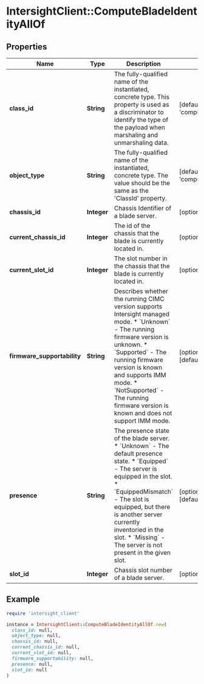 # IntersightClient::ComputeBladeIdentityAllOf

## Properties

| Name | Type | Description | Notes |
| ---- | ---- | ----------- | ----- |
| **class_id** | **String** | The fully-qualified name of the instantiated, concrete type. This property is used as a discriminator to identify the type of the payload when marshaling and unmarshaling data. | [default to &#39;compute.BladeIdentity&#39;] |
| **object_type** | **String** | The fully-qualified name of the instantiated, concrete type. The value should be the same as the &#39;ClassId&#39; property. | [default to &#39;compute.BladeIdentity&#39;] |
| **chassis_id** | **Integer** | Chassis Identifier of a blade server. | [optional][readonly] |
| **current_chassis_id** | **Integer** | The id of the chassis that the blade is currently located in. | [optional][readonly] |
| **current_slot_id** | **Integer** | The slot number in the chassis that the blade is currently located in. | [optional][readonly] |
| **firmware_supportability** | **String** | Describes whether the running CIMC version supports Intersight managed mode. * &#x60;Unknown&#x60; - The running firmware version is unknown. * &#x60;Supported&#x60; - The running firmware version is known and supports IMM mode. * &#x60;NotSupported&#x60; - The running firmware version is known and does not support IMM mode. | [optional][readonly][default to &#39;Unknown&#39;] |
| **presence** | **String** | The presence state of the blade server. * &#x60;Unknown&#x60; - The default presence state. * &#x60;Equipped&#x60; - The server is equipped in the slot. * &#x60;EquippedMismatch&#x60; - The slot is equipped, but there is another server currently inventoried in the slot. * &#x60;Missing&#x60; - The server is not present in the given slot. | [optional][readonly][default to &#39;Unknown&#39;] |
| **slot_id** | **Integer** | Chassis slot number of a blade server. | [optional][readonly] |

## Example

```ruby
require 'intersight_client'

instance = IntersightClient::ComputeBladeIdentityAllOf.new(
  class_id: null,
  object_type: null,
  chassis_id: null,
  current_chassis_id: null,
  current_slot_id: null,
  firmware_supportability: null,
  presence: null,
  slot_id: null
)
```

